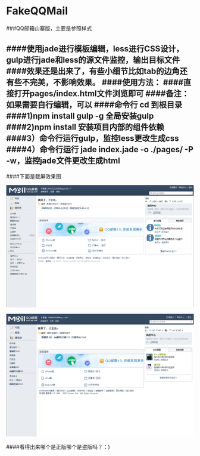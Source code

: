 # FakeQQMail

###QQ邮箱山寨版，主要是参照样式

####使用jade进行模板编辑，less进行CSS设计，gulp进行jade和less的源文件监控，输出目标文件
####效果还是出来了，有些小细节比如tab的边角还有些不完美，不影响效果。
####使用方法：
####直接打开pages/index.html文件浏览即可
####备注：如果需要自行编辑，可以
####命令行 cd 到根目录
####1)npm install gulp -g 全局安装gulp
####2)npm install  安装项目内部的组件依赖
####3）命令行运行gulp，监控less更改生成css
####4）命令行运行 jade index.jade -o ./pages/ -P -w，监控jade文件更改生成html 
----
####下面是截屏效果图

![原始图片](https://github.com/wu0792/FakeQQMail/blob/master/screen_shot/real.png?raw=true)

![原始图片](https://github.com/wu0792/FakeQQMail/blob/master/screen_shot/fake.png?raw=true)


####看得出来哪个是正版哪个是盗版吗？：)
